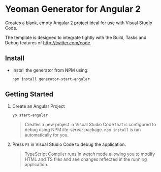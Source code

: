 # Yeoman Generator for Angular 2

Creates a blank, empty Angular 2 project ideal for use with Visual Studio Code.

The template is designed to integrate tightly with the Build, Tasks and Debug features of <http://twitter.com/code>.

## Install

* Install the generator from NPM using:

    ```shell
    npm install generator-start-angular
    ```

## Getting Started

1. Create an Angular Project
    ```shell
    yo start-angular
    ```
    
    > Creates a new project in Visual Studio Code that is configured to debug using NPM *lite-server* package. ``npm install`` is ran automatically for you.

1. Press ``F5`` in Visual Studio Code to debug the application.

    > TypeScript Compiler runs in *watch* mode allowing you to modify HTML and TS files and see changes reflected in the running application.
